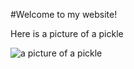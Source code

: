 #Welcome to my website!

Here is a picture of a pickle

![a picture of a pickle](https://upload.wikimedia.org/wikipedia/commons/b/bb/Pickle.jpg)
